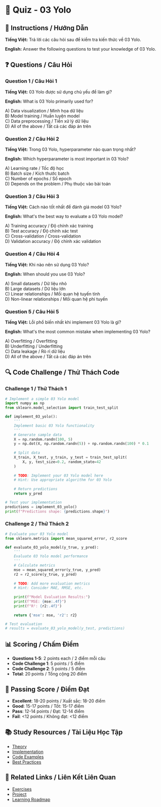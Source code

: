 # 🧠 Quiz - 03 Yolo

## 📝 Instructions / Hướng Dẫn

**Tiếng Việt:** Trả lời các câu hỏi sau để kiểm tra kiến thức về 03 Yolo.

**English:** Answer the following questions to test your knowledge of 03 Yolo.

## ❓ Questions / Câu Hỏi

### Question 1 / Câu Hỏi 1
**Tiếng Việt:** 03 Yolo được sử dụng chủ yếu để làm gì?

**English:** What is 03 Yolo primarily used for?

A) Data visualization / Minh họa dữ liệu  
B) Model training / Huấn luyện model  
C) Data preprocessing / Tiền xử lý dữ liệu  
D) All of the above / Tất cả các đáp án trên

### Question 2 / Câu Hỏi 2
**Tiếng Việt:** Trong 03 Yolo, hyperparameter nào quan trọng nhất?

**English:** Which hyperparameter is most important in 03 Yolo?

A) Learning rate / Tốc độ học  
B) Batch size / Kích thước batch  
C) Number of epochs / Số epoch  
D) Depends on the problem / Phụ thuộc vào bài toán

### Question 3 / Câu Hỏi 3
**Tiếng Việt:** Cách nào tốt nhất để đánh giá model 03 Yolo?

**English:** What's the best way to evaluate a 03 Yolo model?

A) Training accuracy / Độ chính xác training  
B) Test accuracy / Độ chính xác test  
C) Cross-validation / Cross-validation  
D) Validation accuracy / Độ chính xác validation

### Question 4 / Câu Hỏi 4
**Tiếng Việt:** Khi nào nên sử dụng 03 Yolo?

**English:** When should you use 03 Yolo?

A) Small datasets / Dữ liệu nhỏ  
B) Large datasets / Dữ liệu lớn  
C) Linear relationships / Mối quan hệ tuyến tính  
D) Non-linear relationships / Mối quan hệ phi tuyến

### Question 5 / Câu Hỏi 5
**Tiếng Việt:** Lỗi phổ biến nhất khi implement 03 Yolo là gì?

**English:** What's the most common mistake when implementing 03 Yolo?

A) Overfitting / Overfitting  
B) Underfitting / Underfitting  
C) Data leakage / Rò rỉ dữ liệu  
D) All of the above / Tất cả các đáp án trên

## 🔍 Code Challenge / Thử Thách Code

### Challenge 1 / Thử Thách 1
```python
# Implement a simple 03 Yolo model
import numpy as np
from sklearn.model_selection import train_test_split

def implement_03_yolo():
    '''
    Implement basic 03 Yolo functionality
    '''
    # Generate sample data
    X = np.random.randn(100, 5)
    y = np.dot(X, np.random.randn(5)) + np.random.randn(100) * 0.1
    
    # Split data
    X_train, X_test, y_train, y_test = train_test_split(
        X, y, test_size=0.2, random_state=42
    )
    
    # TODO: Implement your 03 Yolo model here
    # Hint: Use appropriate algorithm for 03 Yolo
    
    # Return predictions
    return y_pred

# Test your implementation
predictions = implement_03_yolo()
print(f"Predictions shape: {predictions.shape}")
```

### Challenge 2 / Thử Thách 2
```python
# Evaluate your 03 Yolo model
from sklearn.metrics import mean_squared_error, r2_score

def evaluate_03_yolo_model(y_true, y_pred):
    '''
    Evaluate 03 Yolo model performance
    '''
    # Calculate metrics
    mse = mean_squared_error(y_true, y_pred)
    r2 = r2_score(y_true, y_pred)
    
    # TODO: Add more evaluation metrics
    # Hint: Consider MAE, RMSE, etc.
    
    print(f"Model Evaluation Results:")
    print(f"MSE: {mse:.4f}")
    print(f"R²: {r2:.4f}")
    
    return {'mse': mse, 'r2': r2}

# Test evaluation
# results = evaluate_03_yolo_model(y_test, predictions)
```

## 📊 Scoring / Chấm Điểm

- **Questions 1-5**: 2 points each / 2 điểm mỗi câu
- **Code Challenge 1**: 5 points / 5 điểm
- **Code Challenge 2**: 5 points / 5 điểm
- **Total**: 20 points / Tổng cộng 20 điểm

## 🎯 Passing Score / Điểm Đạt

- **Excellent**: 18-20 points / Xuất sắc: 18-20 điểm
- **Good**: 15-17 points / Tốt: 15-17 điểm  
- **Pass**: 12-14 points / Đạt: 12-14 điểm
- **Fail**: <12 points / Không đạt: <12 điểm

## 📚 Study Resources / Tài Liệu Học Tập

- [Theory](./THEORY_03_yolo.md)
- [Implementation](./IMPLEMENTATION_03_yolo.md)
- [Code Examples](./CODE_EXAMPLES_03_yolo.md)
- [Best Practices](./BEST_PRACTICES_03_yolo.md)

## 🔗 Related Links / Liên Kết Liên Quan

- [Exercises](./EXERCISES_03_yolo.md)
- [Project](./PROJECT_03_yolo.md)
- [Learning Roadmap](./LEARNING_ROADMAP_03_yolo.md)
